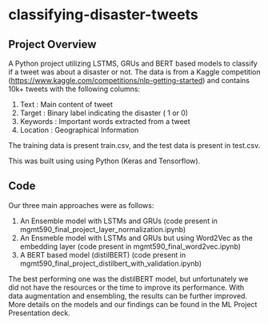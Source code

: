 # classifying-disaster-tweets

## Project Overview
A Python project utilizing LSTMS, GRUs and BERT based models to classify if a tweet was about a disaster or not. The data is from a Kaggle competition (https://www.kaggle.com/competitions/nlp-getting-started) and contains 10k+ tweets with the following columns:

1. Text : Main content of tweet
2. Target : Binary label indicating the disaster ( 1 or 0)
3. Keywords : Important words extracted from a tweet
4. Location : Geographical Information

The training data is present train.csv, and the test data is present in test.csv.

This was built using using Python (Keras and Tensorflow).

## Code

Our three main approaches were as follows:

1. An Ensemble model with LSTMs and GRUs (code present in mgmt590_final_project_layer_normalization.ipynb)
2. An Ensmeble model with LSTMs and GRUs but using Word2Vec as the embedding layer (code present in mgmt590_final_word2vec.ipynb)
3. A BERT based model (distilBERT) (code present in mgmt590_final_project_distilbert_with_validation.ipynb)

The best performing one was the distilBERT model, but unfortunately we did not have the resources or the time to improve its performance. With data augmentation and ensembling, the results can be further improved. More details on the models and our findings can be found in the ML Project Presentation deck.
